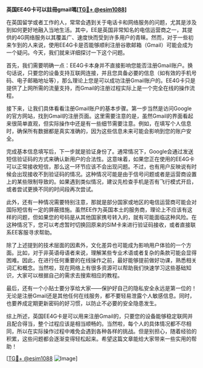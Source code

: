 **英国EE4G卡可以註冊gmail嗎[[TG💪+ @esim1088](https://t.me/s/esim1088)]**

在英国留学或者工作的人，常常会遇到关于电话卡和网络服务的问题，尤其是涉及到如何更好地融入当地生活。其中，EE是英国非常知名的电信运营商之一，其提供的4G网络服务以其覆盖广、速度快而受到许多用户的青睐。然而，对于一些初来乍到的人来说，使用EE4G卡是否能够顺利注册谷歌邮箱（Gmail）可能会成为一个疑问。今天，我们就来详细探讨一下这个问题。

首先，我们需要明确一点：EE4G卡本身并不直接影响您能否注册Gmail账户。换句话说，只要您的设备支持互联网连接，并且您具备必要的信息（如有效的手机号码、电子邮箱地址等），那么理论上您是可以成功注册Gmail账户的。EE4G卡只是提供了上网所需的流量支持，而Gmail的注册过程实际上是一个完全在线的操作流程。

接下来，让我们具体看看注册Gmail账户的基本步骤。第一步当然是访问Google的官方网站，找到Gmail的注册页面。这里需要注意的是，虽然Gmail的界面看起来很简单直观，但实际操作中还是有一些细节需要注意。例如，在填写个人信息时，确保所有数据都是真实准确的，因为这些信息未来可能会影响到您的账户安全。

完成基本信息填写后，下一步就是验证身份了。通常情况下，Google会通过发送短信验证码的方式来确认新用户的合法性。这意味着，如果您正在使用的EE4G卡可以正常接收短信，那么这一环节应该不会出现问题。不过，也有用户反映说有时候会出现接收不到验证码的情况。这种情况可能是由于信号问题或者是运营商设置上的某些限制导致的。如果遇到类似情况，建议先检查手机是否有飞行模式开启，或者尝试更换不同的时间段再次尝试。

此外，还有一种情况需要特别注意，那就是部分国家或地区的电信运营商可能会对国际短信有一定的屏蔽措施。虽然EE作为英国本土的服务商，理论上不应该有这样的问题，但如果您的号码是从其他国家携号转入的，就有可能面临这种风险。在这种情况下，您可以考虑暂时切换回原来的SIM卡来进行验证码接收，或者直接联系EE客服寻求帮助。

除了上述提到的技术层面的因素外，文化差异也可能成为影响用户体验的一个方面。比如，对于非英语母语者来说，理解某些专业术语或者复杂的条款可能会显得困难。因此，在进行任何重要的在线操作之前，最好能够提前做好功课，熟悉相关词汇和概念。当然啦，现在网络上有很多资源可以帮助我们快速学习这些基础知识，大家可以根据自己的需求去搜索相应的教程。

最后，还有一个小贴士要分享给大家——保护好自己的隐私安全永远是第一位的！无论是注册Gmail还是其他任何在线服务，都不要轻易泄露个人敏感信息。同时，也要养成定期更新密码的好习惯，以防止不必要的安全隐患发生。

综上所述，英国EE4G卡是可以用来注册Gmail的，只要您的设备能够稳定联网并且配合得当，整个过程应该是相当顺畅的。当然啦，每个人的具体情况都不尽相同，所以在实际操作过程中难免会遇到各种各样的挑战。但是别担心，随着经验的积累，这些问题都会逐渐变得轻松起来。希望这篇文章能给大家带来一些实用的帮助！

[[TG💪+ @esim1088](https://t.me/s/esim1088) ![Image](https://i.postimg.cc/4NQfJmqS/Snipaste-2025-05-13-00-14-12.png)]
